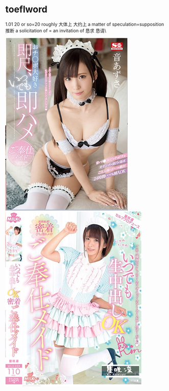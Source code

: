 # toeflword
1.01 20 or so=20 roughly 大体上 大约上 a matter of speculation=supposition 推断 a solicitation of = an invitation of 恳求 恳请\ 


![](QQ截图20190101133144.png)
![](QQ截图20190101133803.png)
